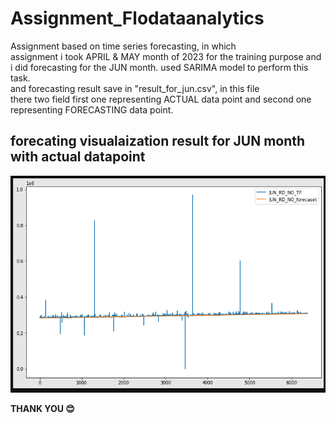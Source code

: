 # Assignment_Flodataanalytics
<p>Assignment based on time series forecasting, in which <br>
assignment i took APRIL & MAY month of 2023 for the training purpose and<br>
i did forecasting for  the JUN month. used SARIMA model to perform this task.<br>
and forecasting result save in "result_for_jun.csv", in this file<br>
there two field  first one representing ACTUAL data point and second one representing FORECASTING data point.
</p>

## forecating visualaization result for JUN month with actual datapoint


<img src="filter_data/chart.png">

<p><b>THANK YOU 😊<b></p>
